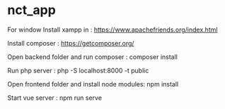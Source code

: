 # nct_app
For window 
  Install xampp in : https://www.apachefriends.org/index.html
  
  Install composer : https://getcomposer.org/
  
  Open backend folder and run composer : composer install 
   
  Run php server : php -S localhost:8000 -t public
  
  Open frontend folder and install node modules: npm install
  
  Start vue server : npm run serve
